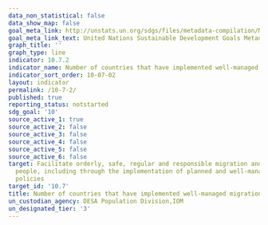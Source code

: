 ```yaml
---
data_non_statistical: false
data_show_map: false
goal_meta_link: http://unstats.un.org/sdgs/files/metadata-compilation/Metadata-Goal-10.pdf
goal_meta_link_text: United Nations Sustainable Development Goals Metadata (pdf 564kB)
graph_title: ''
graph_type: line
indicator: 10.7.2
indicator_name: Number of countries that have implemented well-managed migration policies
indicator_sort_order: 10-07-02
layout: indicator
permalink: /10-7-2/
published: true
reporting_status: notstarted
sdg_goal: '10'
source_active_1: true
source_active_2: false
source_active_3: false
source_active_4: false
source_active_5: false
source_active_6: false
target: Facilitate orderly, safe, regular and responsible migration and mobility of
  people, including through the implementation of planned and well-managed migration
  policies
target_id: '10.7'
title: Number of countries that have implemented well-managed migration policies
un_custodian_agency: DESA Population Division,IOM
un_designated_tier: '3'
---
```

